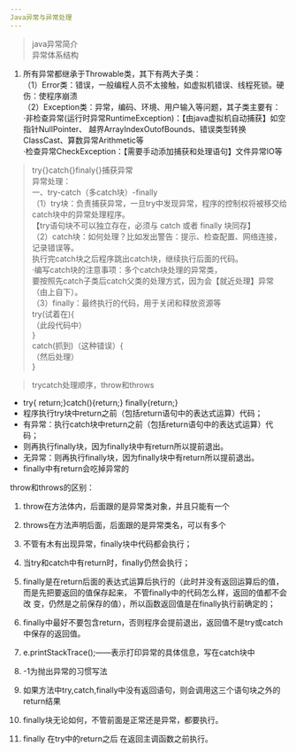 ```yaml
---
Java异常与异常处理
---
```


> java异常简介  
异常体系结构  
1. 所有异常都继承于Throwable类，其下有两大子类：  
（1）Error类：错误，一般编程人员不太接触，如虚拟机错误、线程死锁。硬伤：使程序崩溃  
（2）Exception类：异常，编码、环境、用户输入等问题，其子类主要有：  
·非检查异常(运行时异常RuntimeException)：【由java虚拟机自动捕获】如空指针NullPointer、
越界ArrayIndexOutofBounds、错误类型转换ClassCast、算数异常Arithmetic等  
·检查异常CheckException：【需要手动添加捕获和处理语句】文件异常IO等  

> try{}catch{}finaly{}捕获异常  
异常处理：  
一、try-catch（多catch块）-finally  
（1）try块：负责捕获异常，一旦try中发现异常，程序的控制权将被移交给catch块中的异常处理程序。  
【try语句块不可以独立存在，必须与 catch 或者 finally 块同存】  
（2）catch块：如何处理？比如发出警告：提示、检查配置、网络连接，记录错误等。  
执行完catch块之后程序跳出catch块，继续执行后面的代码。  
·编写catch块的注意事项：多个catch块处理的异常类，  
要按照先catch子类后catch父类的处理方式，因为会【就近处理】异常（由上自下）。  
（3）finally：最终执行的代码，用于关闭和释放资源等  
try(试着在){  
    （此段代码中）  
}  
catch(抓到)（这种错误）{  
    （然后处理）  
}  

> trycatch处理顺序，throw和throws  
- try{ return;}catch(){return;} finally{return;}  
- 程序执行try块中return之前（包括return语句中的表达式运算）代码；  
- 有异常：执行catch块中return之前（包括return语句中的表达式运算）代码；  
- 则再执行finally块，因为finally块中有return所以提前退出。  
- 无异常：则再执行finally块，因为finally块中有return所以提前退出。  
- finally中有return会吃掉异常的  

throw和throws的区别：  
1. throw在方法体内，后面跟的是异常类对象，并且只能有一个  
2. throws在方法声明后面，后面跟的是异常类名，可以有多个  

1. 不管有木有出现异常，finally块中代码都会执行；
2. 当try和catch中有return时，finally仍然会执行；
3. finally是在return后面的表达式运算后执行的（此时并没有返回运算后的值，而是先把要返回的值保存起来，
   不管finally中的代码怎么样，返回的值都不会改    变，仍然是之前保存的值），所以函数返回值是在finally执行前确定的；
4. finally中最好不要包含return，否则程序会提前退出，返回值不是try或catch中保存的返回值。

1. e.printStackTrace();——表示打印异常的具体信息，写在catch块中
2. -1为抛出异常的习惯写法
3. 如果方法中try,catch,finally中没有返回语句，则会调用这三个语句块之外的return结果
4. finally块无论如何，不管前面是正常还是异常，都要执行。
5. finally 在try中的return之后 在返回主调函数之前执行。

